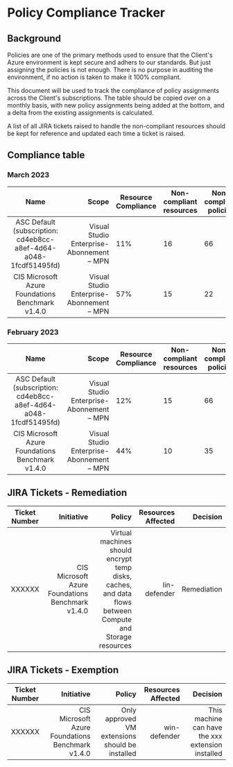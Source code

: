 # Policy Compliance Tracker

## Background

Policies are one of the primary methods used to ensure that the Client's Azure environment is kept secure and adhers to our standards.
But just assigning the policies is not enough. There is no purpose in auditing the environment, if no action is taken to make it 100% compliant. 

This document will be used to track the compliance of policy assignments across the Client's subscriptions.
The table should be copied over on a monthly basis, with new policy assignments being added at the bottom, and a delta from the existing assignments is calculated. 

A list of all JIRA tickets raised to handle the non-compliant resources should be kept for reference and updated each time a ticket is raised.

## Compliance table

### March 2023

| Name | Scope | Resource Compliance | Non-compliant resources | Non-compliant policies | Delta |
|:----:|------:|---------------------|-------------------------|------------------------|-------|
|ASC Default (subscription: cd4eb8cc-a8ef-4d64-a048-1fcdf51495fd)|Visual Studio Enterprise-Abonnement – MPN|11%|16|66|-1%|
|CIS Microsoft Azure Foundations Benchmark v1.4.0|Visual Studio Enterprise-Abonnement – MPN|57%|15|22|+13%|

### February 2023

| Name | Scope | Resource Compliance | Non-compliant resources | Non-compliant policies | Delta |
|:----:|------:|---------------------|-------------------------|------------------------|-------|
|ASC Default (subscription: cd4eb8cc-a8ef-4d64-a048-1fcdf51495fd)|Visual Studio Enterprise-Abonnement – MPN|12%|15|66| - |
|CIS Microsoft Azure Foundations Benchmark v1.4.0|Visual Studio Enterprise-Abonnement – MPN|44%|10|35| - |

## JIRA Tickets - Remediation

| Ticket Number | Initiative | Policy | Resources Affected | Decision |
|:-------------:|-----------:|------------:|-------------------:|---------:|
| XXXXXX | CIS Microsoft Azure Foundations Benchmark v1.4.0 | Virtual machines should encrypt temp disks, caches, and data flows between Compute and Storage resources | lin-defender | Remediation |


## JIRA Tickets - Exemption

| Ticket Number | Initiative | Policy | Resources Affected | Decision |
|:-------------:|-----------:|------------:|-------------------:|---------:|
| XXXXXX | CIS Microsoft Azure Foundations Benchmark v1.4.0 | Only approved VM extensions should be installed | win-defender | This machine can have the xxx extension installed  |
